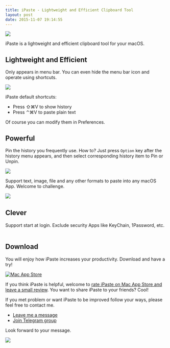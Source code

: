 ```yaml
---
title: iPaste - Lightweight and Efficient Clipboard Tool
layout: post
date: 2015-11-07 19:14:55
---
```


[![](https://farm6.staticflickr.com/5538/31078669500_91dee53344_o.png)](https://itunes.apple.com/app/id1056935452?ls=1&mt=12&at=1000lv4R&ct=iPaste_home)

iPaste is a lightweight and efficient clipboard tool for your macOS.

## Lightweight and Efficient

Only appears in menu bar. You can even hide the menu bar icon and operate using shortcuts.

![](https://farm6.staticflickr.com/5762/31078674040_959be17394_o.gif)

iPaste default shortcuts:

- Press ⇧⌘V to show history
- Press ⌃⌘V to paste plain text

Of course you can modify them in Preferences.

## Powerful

Pin the history you frequently use. How to? Just press `Option` key after the history menu appears, and then select corresponding history item to Pin or Unpin.

![](https://farm1.staticflickr.com/494/31767543703_e8203ec0db_o.gif)

Support text, image, file and any other formats to paste into any macOS App. Welcome to challenge.

![](https://farm4.staticflickr.com/3765/32754822781_8f5a8023ec_o.gif)
 
 
## Clever

Support start at login.
Exclude security Apps like KeyChain, 1Password, etc.
 
## Download

You will enjoy how iPaste increases your productivity. Download and have a try!

[![Mac App Store](https://farm4.staticflickr.com/3840/32044538343_0935546067_o.jpg)](https://itunes.apple.com/app/id1056935452?ls=1&mt=12&at=1000lv4R&ct=iPaste_home)

If you think iPaste is helpful, welcome to [rate iPaste on Mac App Store and leave a small review](https://itunes.apple.com/app/id1056935452?ls=1&mt=12&at=1000lv4R&ct=iPaste_home). You want to share iPaste to your friends? Cool!

If you met problem or want iPaste to be improved follow your ways, please feel free to contact me.

- [Leave me a message](https://toolinbox.net/html/feedback.html?lang=en&app=iPaste)
- [Join Telegram group](https://t.me/iToolinbox)

Look forward to your message.

[![](https://farm6.staticflickr.com/5538/31078669500_91dee53344_o.png)](https://itunes.apple.com/app/id1056935452?ls=1&mt=12&at=1000lv4R&ct=iPaste_home)


